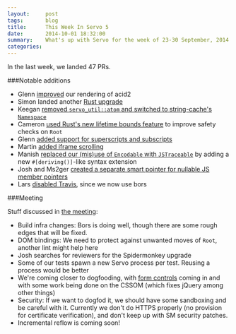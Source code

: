 ```yaml
---
layout:     post
tags:       blog
title:      This Week In Servo 5
date:       2014-10-01 18:32:00
summary:    What's up with Servo for the week of 23-30 September, 2014
categories: 
---
```


In the last week, we landed 47 PRs.

###Notable additions
 - Glenn [improved](https://github.com/servo/servo/pull/3535) our rendering of acid2
 - Simon landed another [Rust upgrade](https://github.com/servo/servo/pull/3487)
 - Keegan [removed `servo_util::atom` and switched to string-cache's `Namespace`](https://github.com/servo/servo/pull/3530)
 - Cameron [used Rust's new lifetime bounds feature](https://github.com/servo/servo/pull/3493) to improve safety checks on `Root` 
 - Glenn [added support for superscripts and subscripts](https://github.com/servo/servo/pull/3523)
 - Martin [added iframe scrolling](https://github.com/servo/servo/pull/3464)
 - Manish [replaced our (mis)use of `Encodable` with `JSTraceable`](https://github.com/servo/servo/pull/3468) by adding a new `#[deriving()]`-like syntax extension
 - Josh and Ms2ger [created a separate smart pointer for nullable JS member pointers](https://github.com/servo/servo/pull/3531)
 - Lars [disabled Travis](https://github.com/servo/servo/pull/3473), since we now use bors

###Meeting

Stuff discussed in [the meeting](https://github.com/servo/servo/wiki/Meeting-2014-09-29):
 
 - Build infra changes: Bors is doing well, though there are some rough edges that will be fixed.
 - DOM bindings: We need to protect against unwanted moves of `Root`, another lint might help here
 - Josh searches for reviewers for the Spidermonkey upgrade
 - Some of our tests spawn a new Servo process per test. Reusing a process would be better
 - We're coming closer to dogfooding, with [form controls](https://github.com/servo/servo/pull/3520) coming in and with some work being done on the CSSOM (which fixes jQuery among other things)
 - Security: If we want to dogfod it, we should have some sandboxing and be careful with it. Currently we don't do HTTPS properly (no provision for certificate verification), and don't keep up with SM security patches.
 - Incremental reflow is coming soon!
